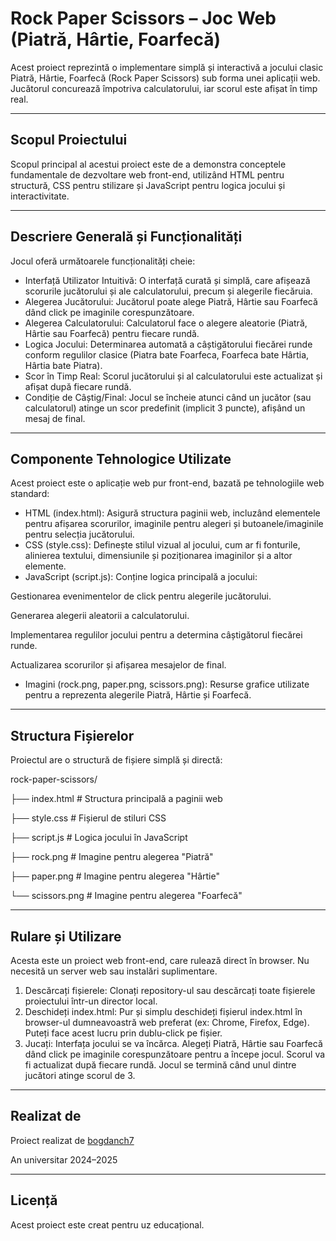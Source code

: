 # Rock Paper Scissors – Joc Web (Piatră, Hârtie, Foarfecă)

Acest proiect reprezintă o implementare simplă și interactivă a jocului clasic Piatră, Hârtie, Foarfecă (Rock Paper Scissors) sub forma unei aplicații web. Jucătorul concurează împotriva calculatorului, iar scorul este afișat în timp real.

---

## Scopul Proiectului

Scopul principal al acestui proiect este de a demonstra conceptele fundamentale de dezvoltare web front-end, utilizând HTML pentru structură, CSS pentru stilizare și JavaScript pentru logica jocului și interactivitate.

---

## Descriere Generală și Funcționalități

Jocul oferă următoarele funcționalități cheie:
- Interfață Utilizator Intuitivă: O interfață curată și simplă, care afișează scorurile jucătorului și ale calculatorului, precum și alegerile fiecăruia.
- Alegerea Jucătorului: Jucătorul poate alege Piatră, Hârtie sau Foarfecă dând click pe imaginile corespunzătoare.
- Alegerea Calculatorului: Calculatorul face o alegere aleatorie (Piatră, Hârtie sau Foarfecă) pentru fiecare rundă.
- Logica Jocului: Determinarea automată a câștigătorului fiecărei runde conform regulilor clasice (Piatra bate Foarfeca, Foarfeca bate Hârtia, Hârtia bate Piatra).
- Scor în Timp Real: Scorul jucătorului și al calculatorului este actualizat și afișat după fiecare rundă.
- Condiție de Câștig/Final: Jocul se încheie atunci când un jucător (sau calculatorul) atinge un scor predefinit (implicit 3 puncte), afișând un mesaj de final.

---

## Componente Tehnologice Utilizate

Acest proiect este o aplicație web pur front-end, bazată pe tehnologiile web standard:
- HTML (index.html): Asigură structura paginii web, incluzând elementele pentru afișarea scorurilor, imaginile pentru alegeri și butoanele/imaginile pentru selecția jucătorului.
- CSS (style.css): Definește stilul vizual al jocului, cum ar fi fonturile, alinierea textului, dimensiunile și poziționarea imaginilor și a altor elemente.
- JavaScript (script.js): Conține logica principală a jocului:

Gestionarea evenimentelor de click pentru alegerile jucătorului.

Generarea alegerii aleatorii a calculatorului.

Implementarea regulilor jocului pentru a determina câștigătorul fiecărei runde.

Actualizarea scorurilor și afișarea mesajelor de final.

- Imagini (rock.png, paper.png, scissors.png): Resurse grafice utilizate pentru a reprezenta alegerile Piatră, Hârtie și Foarfecă.

---

## Structura Fișierelor

Proiectul are o structură de fișiere simplă și directă:

rock-paper-scissors/

├── index.html        # Structura principală a paginii web

├── style.css         # Fișierul de stiluri CSS

├── script.js         # Logica jocului în JavaScript

├── rock.png          # Imagine pentru alegerea "Piatră"

├── paper.png         # Imagine pentru alegerea "Hârtie"

└── scissors.png      # Imagine pentru alegerea "Foarfecă"

---

## Rulare și Utilizare

Acesta este un proiect web front-end, care rulează direct în browser. Nu necesită un server web sau instalări suplimentare.
1. Descărcați fișierele: Clonați repository-ul sau descărcați toate fișierele proiectului într-un director local.
2. Deschideți index.html: Pur și simplu deschideți fișierul index.html în browser-ul dumneavoastră web preferat (ex: Chrome, Firefox, Edge). Puteți face acest lucru prin dublu-click pe fișier.
3. Jucați: Interfața jocului se va încărca. Alegeți Piatră, Hârtie sau Foarfecă dând click pe imaginile corespunzătoare pentru a începe jocul. Scorul va fi actualizat după fiecare rundă. Jocul se termină când unul dintre jucători atinge scorul de 3.

---

## Realizat de

Proiect realizat de [bogdanch7](https://github.com/bogdanch7)

An universitar 2024–2025

---

## Licență

Acest proiect este creat pentru uz educațional.
